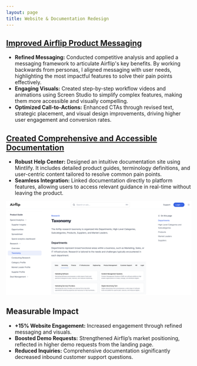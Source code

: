 ```yaml
---
layout: page
title: Website & Documentation Redesign
---
```


## [Improved Airflip Product Messaging](https://www.airflip.com/) 
- **Refined Messaging:** Conducted competitive analysis and applied a messaging framework to articulate Airflip's key benefits. By working backwards from personas, I aligned messaging with user needs, highlighting the most impactful features to solve their pain points effectively.
- **Engaging Visuals:** Created step-by-step workflow videos and animations using Screen Studio to simplify complex features, making them more accessible and visually compelling.
- **Optimized Call-to-Actions:** Enhanced CTAs through revised text, strategic placement, and visual design improvements, driving higher user engagement and conversion rates.

## [Created Comprehensive and Accessible Documentation](https://help.airflip.com/product-guide/spend-analytics-dashboard)
- **Robust Help Center:** Designed an intuitive documentation site using Mintlify. It includes detailed product guides, terminology definitions, and user-centric content tailored to resolve common pain points.
- **Seamless Integration:** Linked documentation directly to platform features, allowing users to access relevant guidance in real-time without leaving the product.

<a href="/public/images/helpDocs.png" target="_blank">
  <img src="/public/images/helpDocs.png" alt="Forms Module UI" style="max-width: 100%; cursor: pointer;">
</a>

## Measurable Impact
- **+15% Website Engagement:** Increased engagement through refined messaging and visuals.
- **Boosted Demo Requests:** Strengthened Airflip’s market positioning, reflected in higher demo requests from the landing page.
- **Reduced Inquiries:** Comprehensive documentation significantly decreased inbound customer support questions.
